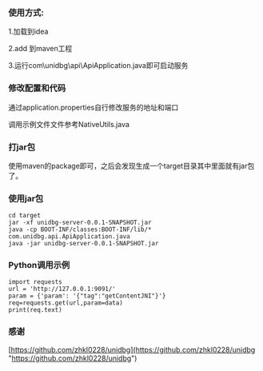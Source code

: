 ### 使用方式:
1.加载到idea

2.add 到maven工程

3.运行com\unidbg\api\ApiApplication.java即可启动服务

### 修改配置和代码
通过application.properties自行修改服务的地址和端口

调用示例文件文件参考NativeUtils.java
### 打jar包
使用maven的package即可，之后会发现生成一个target目录其中里面就有jar包了。
### 使用jar包
```
cd target
jar -xf unidbg-server-0.0.1-SNAPSHOT.jar
java -cp BOOT-INF/classes:BOOT-INF/lib/* com.unidbg.api.ApiApplication.java
java -jar unidbg-server-0.0.1-SNAPSHOT.jar
```
### Python调用示例
```
import requests
url = 'http://127.0.0.1:9091/'
param = {'param': '{"tag":"getContentJNI"}'}
req=requests.get(url,param=data)
print(req.text)
```
### 感谢
[https://github.com/zhkl0228/unidbg](https://github.com/zhkl0228/unidbg "https://github.com/zhkl0228/unidbg")
